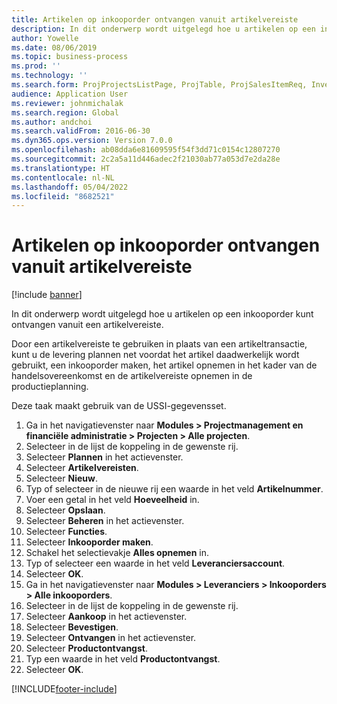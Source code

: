 ```yaml
---
title: Artikelen op inkooporder ontvangen vanuit artikelvereiste
description: In dit onderwerp wordt uitgelegd hoe u artikelen op een inkooporder kunt ontvangen vanuit een artikelvereiste.
author: Yowelle
ms.date: 08/06/2019
ms.topic: business-process
ms.prod: ''
ms.technology: ''
ms.search.form: ProjProjectsListPage, ProjTable, ProjSalesItemReq, InventItemIdLookupSimple, PurchCreateFromSalesOrder, VendAccountItemLookup, PurchTable, PurchEditLines
audience: Application User
ms.reviewer: johnmichalak
ms.search.region: Global
ms.author: andchoi
ms.search.validFrom: 2016-06-30
ms.dyn365.ops.version: Version 7.0.0
ms.openlocfilehash: ab08dda6e81609595f54f3dd71c0154c12807270
ms.sourcegitcommit: 2c2a5a11d446adec2f21030ab77a053d7e2da28e
ms.translationtype: HT
ms.contentlocale: nl-NL
ms.lasthandoff: 05/04/2022
ms.locfileid: "8682521"
---
```

# <a name="receive-items-on-purchase-order-from-item-requirement"></a>Artikelen op inkooporder ontvangen vanuit artikelvereiste

[!include [banner](../../includes/banner.md)]

In dit onderwerp wordt uitgelegd hoe u artikelen op een inkooporder kunt ontvangen vanuit een artikelvereiste.

Door een artikelvereiste te gebruiken in plaats van een artikeltransactie, kunt u de levering plannen net voordat het artikel daadwerkelijk wordt gebruikt, een inkooporder maken, het artikel opnemen in het kader van de handelsovereenkomst en de artikelvereiste opnemen in de productieplanning. 

Deze taak maakt gebruik van de USSI-gegevensset.

1. Ga in het navigatievenster naar **Modules > Projectmanagement en financiële administratie > Projecten > Alle projecten**.
2. Selecteer in de lijst de koppeling in de gewenste rij.
3. Selecteer **Plannen** in het actievenster.
4. Selecteer **Artikelvereisten**.
5. Selecteer **Nieuw**.
6. Typ of selecteer in de nieuwe rij een waarde in het veld **Artikelnummer**.
7. Voer een getal in het veld **Hoeveelheid** in.
8. Selecteer **Opslaan**.
9. Selecteer **Beheren** in het actievenster.
10. Selecteer **Functies**.
11. Selecteer **Inkooporder maken**.
12. Schakel het selectievakje **Alles opnemen** in.
13. Typ of selecteer een waarde in het veld **Leveranciersaccount**.
14. Selecteer **OK**.
15. Ga in het navigatievenster naar **Modules > Leveranciers > Inkooporders > Alle inkooporders**.
16. Selecteer in de lijst de koppeling in de gewenste rij.
17. Selecteer **Aankoop** in het actievenster.
18. Selecteer **Bevestigen**.
19. Selecteer **Ontvangen** in het actievenster.
20. Selecteer **Productontvangst**.
21. Typ een waarde in het veld **Productontvangst**.
22. Selecteer **OK**.



[!INCLUDE[footer-include](../../includes/footer-banner.md)]